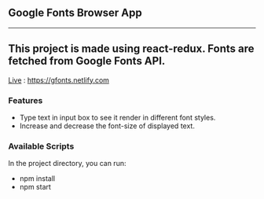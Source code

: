 ## Google Fonts Browser App
----
This project is made using react-redux. Fonts are fetched from Google Fonts API.
----

[Live](https://gfonts.netlify.com/) : https://gfonts.netlify.com


### Features
- Type text in input box to see it render in different font styles.
- Increase and decrease the font-size of displayed text.



### Available Scripts
In the project directory, you can run:
- npm install
- npm start
